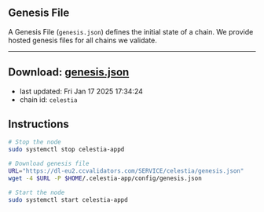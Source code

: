 ## Genesis File
A Genesis File (`genesis.json`) defines the initial state of a chain. We provide hosted genesis files for all chains we validate.

---
**Download: [genesis.json](https://dl-eu2.ccvalidators.com/SERVICE/celestia/genesis.json)**
---

- last updated: Fri Jan 17 2025 17:34:24
- chain id: `celestia`

## Instructions
```sh
# Stop the node
sudo systemctl stop celestia-appd

# Download genesis file
URL="https://dl-eu2.ccvalidators.com/SERVICE/celestia/genesis.json"
wget -4 $URL -P $HOME/.celestia-app/config/genesis.json

# Start the node
sudo systemctl start celestia-appd
```
